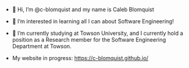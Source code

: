 - 👋 Hi, I’m @c-blomquist and my name is Caleb Blomquist
- 👀 I’m interested in learning all I can about Software Engineering!
- 🌱 I’m currently studying at Towson University, and I currently hold a position as a Research member for the Software Engineering Department at Towson.

- My website in progress: https://c-blomquist.github.io/

<!---
c-blomquist/c-blomquist is a ✨ special ✨ repository because its `README.md` (this file) appears on your GitHub profile.
You can click the Preview link to take a look at your changes.
--->
